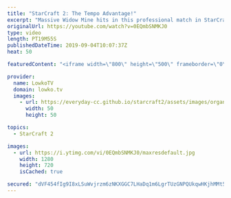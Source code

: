 ```yaml
---
title: "StarCraft 2: The Tempo Advantage!"
excerpt: "Massive Widow Mine hits in this professional match in StarCraft 2 of Zerg versus Terran between Cure and Impact.  Get more videos & support my work: http://www.patreon.com/lowkotv  Be part of the community on Discord: http://discord.gg/lowkotv The hardware setup I use: https://lowko.tv/setup/  This game"
originalUrl: https://youtube.com/watch?v=0EQmbSNMKJ0
type: video
length: PT19M55S
publishedDateTime: 2019-09-04T10:07:37Z
heat: 50

featuredContent: "<iframe width=\"800\" height=\"500\" frameborder=\"0\" src=\"https://www.youtube.com/embed/0EQmbSNMKJ0\" allow=\"accelerometer; autoplay; encrypted-media; gyroscope; picture-in-picture\" allowfullscreen></iframe>"

provider:
  name: LowkoTV
  domain: lowko.tv
  images:
    - url: https://everyday-cc.github.io/starcraft2/assets/images/organizations/lowko.tv-50x50.jpg
      width: 50
      height: 50

topics:
  - StarCraft 2

images:
  - url: https://i.ytimg.com/vi/0EQmbSNMKJ0/maxresdefault.jpg
    width: 1280
    height: 720
    isCached: true

secured: "dVF454fIg9I8xLSuWvjrzm6zNKXGGC7LHaDq1m6LgrTUzGNPQUkqwHKjhMMt5jqWfCdnLfgwyMiZZYy5m8/JkF2Lgkd5fLzmASgPeGIiyh2e58CwjbSTPB1W3LARbs6XG53xSJTpg2rzSFmGgA6ZROofw67/vwySNDITkPwm9o40IaHM+KEBPFjsNwQNdW333mrdNpqPru0tmKLaYvx5nq1LFszds1XnWhrMght4VjBifi/VIx9+SGlsAIqFHjtGv0eefbaGBRgzfWgcs5PwV2s/NhbdDtddKK/igg98PjoPyq+yFbdaaGjHDEZQmsI/HQdYezugYGWBcSyenosLcckKUcORB2p6wUiMOubdYrei7csdUAHblKU07nMy4RcFszc1mtk7vGhbOJrembKaGUGCEOTlMRqFkF6iQyynWLo=;VyGdz7T+ALRSSl/nv+VNYw=="
---
```


